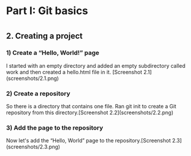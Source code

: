 <h1>Part I: Git basics<h1>
<h2>2. Creating a project</h2>
<h3>1) Create a “Hello, World!” page</h3>
I started with an empty directory and added an empty subdirectory called work and then created a hello.html file in it. [Screenshot 2.1](screenshots/2.1.png)

<h3>2) Create a repository</h3>
So there is a directory that contains one file. Ran git init to create a Git repository from this directory.[Screenshot 2.2](screenshots/2.2.png)

<h3>3) Add the page to the repository</h3>
Now let's add the “Hello, World” page to the repository.[Screenshot 2.3](screenshots/2.3.png)


